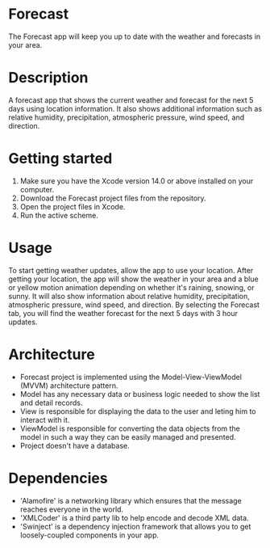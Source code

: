 #  Forecast

The Forecast app will keep you up to date with the weather and forecasts in your area.

#  Description

A forecast app that shows the current weather and forecast for the next 5 days using location information.
It also shows additional information such as relative humidity, precipitation, atmospheric pressure, wind speed, and direction.

#  Getting started

1. Make sure you have the Xcode version 14.0 or above installed on your computer.
2. Download the Forecast project files from the repository.
3. Open the project files in Xcode.
4. Run the active scheme.

#  Usage

To start getting weather updates, allow the app to use your location.
After getting your location, the app will show the weather in your area and a blue or yellow motion animation depending on whether it's raining, snowing, or sunny.
It will also show information about relative humidity, precipitation, atmospheric pressure, wind speed, and direction.
By selecting the Forecast tab, you will find the weather forecast for the next 5 days with 3 hour updates.

# Architecture

* Forecast project is implemented using the Model-View-ViewModel (MVVM) architecture pattern.
* Model has any necessary data or business logic needed to show the list and detail records.
* View is responsible for displaying the data to the user and leting him to interact with it.
* ViewModel is responsible for converting the data objects from the model in such a way they can be easily managed and presented.
* Project doesn't have a database.

# Dependencies

* 'Alamofire' is a networking library which ensures that the message reaches everyone in the world.
* 'XMLCoder' is a third party lib to help encode and decode XML data.
* 'Swinject' is a dependency injection framework that allows you to get loosely-coupled components in your app.

